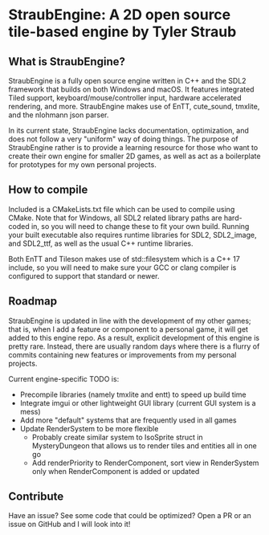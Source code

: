 # StraubEngine: A 2D open source tile-based engine by Tyler Straub

## What is StraubEngine?

StraubEngine is a fully open source engine written in C++ and the SDL2 framework that builds on both Windows and macOS. It features integrated Tiled support, keyboard/mouse/controller input, hardware accelerated rendering, and more. StraubEngine makes use of EnTT, cute_sound, tmxlite, and the nlohmann json parser.

In its current state, StraubEngine lacks documentation, optimization, and does not follow a very "uniform" way of doing things. The purpose of StraubEngine rather is to provide a learning resource for those who want to create their own engine for smaller 2D games, as well as act as a boilerplate for prototypes for my own personal projects.

## How to compile

Included is a CMakeLists.txt file which can be used to compile using CMake. Note that for Windows, all SDL2 related library paths are hard-coded in, so you will need to change these to fit your own build. Running your built executable also requires runtime libraries for SDL2, SDL2_image, and SDL2_ttf, as well as the usual C++ runtime libraries.

Both EnTT and Tileson makes use of std::filesystem which is a C++ 17 include, so you will need to make sure your GCC or clang compiler is configured to support that standard or newer.

## Roadmap

StraubEngine is updated in line with the development of my other games; that is, when I add a feature or component to a personal game, it will get added to this engine repo. As a result, explicit development of this engine is pretty rare. Instead, there are usually random days where there is a flurry of commits containing new features or improvements from my personal projects.

Current engine-specific TODO is:
- Precompile libraries (namely tmxlite and entt) to speed up build time
- Integrate imgui or other lightweight GUI library (current GUI system is a mess)
- Add more "default" systems that are frequently used in all games
- Update RenderSystem to be more flexible
    - Probably create similar system to IsoSprite struct in MysteryDungeon that allows us to render tiles and entities all in one go
    - Add renderPriority to RenderComponent, sort view in RenderSystem only when RenderComponent is added or updated

## Contribute

Have an issue? See some code that could be optimized? Open a PR or an issue on GitHub and I will look into it!